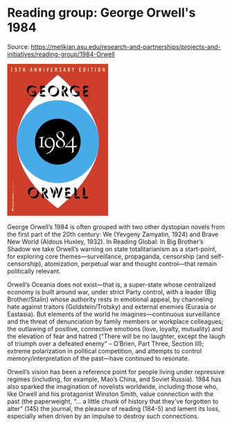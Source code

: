 # Reading group: George Orwell's 1984

Source: <https://melikian.asu.edu/research-and-partnerships/projects-and-initiatives/reading-group/1984-Orwell>

![1984's book cover](./images/1984-book-cover.jpg)

George Orwell’s 1984 is often grouped with two other dystopian novels from the first part of the 20th century: We (Yevgeny Zamyatin, 1924) and Brave New World (Aldous Huxley, 1932).  In Reading Global: In Big Brother’s Shadow we take Orwell’s warning on state totalitarianism as a start-point, for exploring core themes—surveillance, propaganda, censorship (and self-censorship), atomization, perpetual war and thought control—that remain politically relevant.

Orwell’s Oceania does not exist—that is, a super-state whose centralized economy is built around war, under strict Party control, with a leader (Big Brother/Stalin) whose authority rests in emotional appeal, by channeling hate against traitors (Goldstein/Trotsky) and external enemies (Eurasia or Eastasia).  But elements of the world he imagines—continuous surveillance and the threat of denunciation by family members or workplace colleagues; the outlawing of positive, connective emotions (love, loyalty, mutuality) and the elevation of fear and hatred (“There will be no laughter, except the laugh of triumph over a defeated enemy” – O’Brien, Part Three, Section III); extreme polarization in political competition, and attempts to control memory/interpretation of the past—have continued to resonate.

Orwell’s vision has been a reference point for people living under repressive regimes (including, for example, Mao’s China, and Soviet Russia). 1984 has also sparked the imagination of novelists worldwide, including those who, like Orwell and his protagonist Winston Smith, value connection with the past (the paperweight, “… a little chunk of history that they’ve forgotten to alter” (145)  the journal, the pleasure of reading (184-5) and lament its loss, especially when driven by an impulse to destroy such connections.